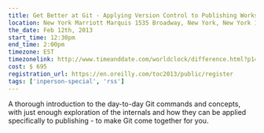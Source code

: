 ```yaml
---
title: Get Better at Git - Applying Version Control to Publishing Workshop at O'Reilly
location: New York Marriott Marquis 1535 Broadway, New York, New York 10036
the_date: Feb 12th, 2013
start_time: 12:30pm
end_time: 2:00pm
timezone: EST
timezonelink: http://www.timeanddate.com/worldclock/difference.html?p1=179
cost: $ 695
registration_url: https://en.oreilly.com/toc2013/public/register
tags: ['inperson-special', 'rss']
---
```


A thorough introduction to the day-to-day Git commands and concepts, with just enough exploration of the internals and how they can be applied specifically to publishing - to make Git come together for you.
